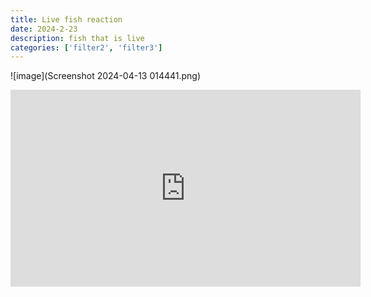 ```yaml
---
title: Live fish reaction
date: 2024-2-23
description: fish that is live
categories: ['filter2', 'filter3']
---
```


![image](Screenshot 2024-04-13 014441.png)
<iframe width="560" height="315" src="https://www.youtube.com/embed/DHUnz4dyb54?si=OMIKljYiCzExaW3Z&autoplay=1" title="YouTube video player" frameborder="0" allow="accelerometer; autoplay; clipboard-write; encrypted-media; gyroscope; picture-in-picture; web-share" referrerpolicy="strict-origin-when-cross-origin" allowfullscreen>
  
</iframe>
